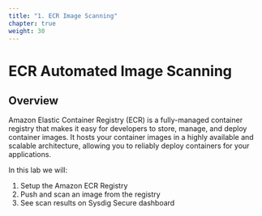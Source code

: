 ```yaml
---
title: "1. ECR Image Scanning"
chapter: true
weight: 30
---
```


# ECR Automated Image Scanning

## Overview

<!-- Estimated time to finish module: 30 minutes - 1 hour -->

Amazon Elastic Container Registry (ECR) is a fully-managed container registry that makes it easy for developers to store, manage, and deploy container images. It hosts your container images in a highly available and scalable architecture, allowing you to reliably deploy containers for your applications.  

In this lab we will:

1. Setup the Amazon ECR Registry
1. Push and scan an image from the registry
2. See scan results on Sysdig Secure dashboard

<!-- ## ECR Automated Image Scanning Reference Architecture

Once Amazon ECR Image Scanning is deployed (via the Sysdig Secure for cloud CloudFormation template), all images that are pushed to the registry will be automatically scanned within your AWS account.

How this is implemented is illustrated below.

![Reference Architecture](/images/30_module_1/arch.png)

Once a new image is pushed to Amazon ECR, this is picked up by Amazon EventBridge and passed to a Lambda function which creates an ephemeral CodeBuild task to build and scan the base image.  The results of the scan are then sent to the Sysdig Secure backend.  You are not required to configure, or expose, the registry on the Sysdig Secure side. Also, the image itself is not sent to Sysdig, but only the image metadata.

An important point to note is that, although the scan actually happens with this AWS pipeline, you maintain the scanning policies and view results within Sysdig.
<!--
#### About AWS CodeBuild -->
<!-- [AWS CodeBuild](https://aws.amazon.com/codebuild/) is a fully managed continuous integration service. CodeBuild compiles source code, runs tests, and produces deployable software packages without the need to provision, manage, and scale your own build servers. -->

<!-- The ephemeral task that is created for scanning our images is important to note because AWS CodeBuild allows you to do two important steps as part of the image build process:

1. AWS CodeBuild lets you use custom containers or choose standard images provided by AWS which in this case is used to scan our container images
2. AWS CodeBuild builds the base image for your container as we need an ephemeral container that is responsible for scanning the image built for security vulnerabilities. -->

<!-- CodeBuild creates ephemeral tasks for scanning our images for security vulnerabilities as part of the image build process. It lets you use custom containers or choose standard images provided by AWS.  

The Sysdig Secure for cloud deployment will create a new **Amazon CloudBuild** project that will automatically scan container images pushed to ECR registries. -->

<!-- To view your Amazon CloudBuild projects, browse to [Developer Tools > CodeBuild](https://console.aws.amazon.com/codesuite/codebuild/projects?region=us-east-1) ![ECR](/images/30_module_1/codebuild.png) -->
